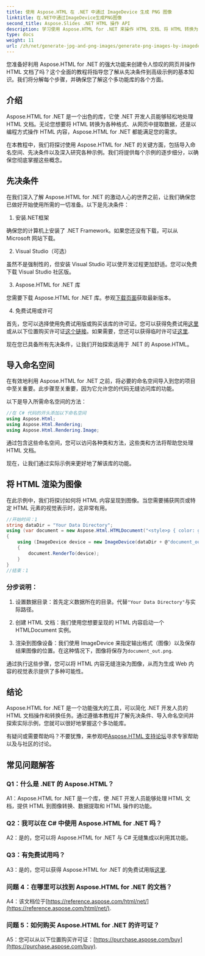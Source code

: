 ```yaml
---
title: 使用 Aspose.HTML 在 .NET 中通过 ImageDevice 生成 PNG 图像
linktitle: 在.NET中通过ImageDevice生成PNG图像
second_title: Aspose.Slides .NET HTML 操作 API
description: 学习使用 Aspose.HTML for .NET 来操作 HTML 文档、将 HTML 转换为图像等等。包含常见问题解答的分步教程。
type: docs
weight: 11
url: /zh/net/generate-jpg-and-png-images/generate-png-images-by-imagedevice/
---
```


您准备好利用 Aspose.HTML for .NET 的强大功能来创建令人惊叹的网页并操作 HTML 文档了吗？这个全面的教程将指导您了解从先决条件到高级示例的基本知识。我们将分解每个步骤，并确保您了解这个多功能库的各个方面。

## 介绍

Aspose.HTML for .NET 是一个出色的库，它使 .NET 开发人员能够轻松地处理 HTML 文档。无论您想要将 HTML 转换为各种格式、从网页中提取数据，还是以编程方式操作 HTML 内容，Aspose.HTML for .NET 都能满足您的需求。

在本教程中，我们将探讨使用 Aspose.HTML for .NET 的关键方面，包括导入命名空间、先决条件以及深入研究各种示例。我们将提供每个示例的逐步细分，以确保您彻底掌握这些概念。

## 先决条件

在我们深入了解 Aspose.HTML for .NET 的激动人心的世界之前，让我们确保您已做好开始使用所需的一切准备。以下是先决条件：

1. 安装.NET框架

确保您的计算机上安装了 .NET Framework。如果您还没有下载，可以从 Microsoft 网站下载。

2. Visual Studio（可选）

虽然不是强制性的，但安装 Visual Studio 可以使开发过程更加舒适。您可以免费下载 Visual Studio 社区版。

3. Aspose.HTML for .NET 库

您需要下载 Aspose.HTML for .NET 库。参观[下载页面](https://releases.aspose.com/html/net/)获取最新版本。

4. 免费试用或许可

首先，您可以选择使用免费试用版或购买该库的许可证。您可以获得免费试用[这里](https://releases.aspose.com/)或从以下位置购买许可证[这个链接](https://purchase.aspose.com/buy)。如果需要，您还可以获得临时许可证[这里](https://purchase.aspose.com/temporary-license/).

现在您已具备所有先决条件，让我们开始探索适用于 .NET 的 Aspose.HTML。

## 导入命名空间

在有效地利用 Aspose.HTML for .NET 之前，将必要的命名空间导入到您的项目中至关重要。此步骤至关重要，因为它允许您的代码无缝访问库的功能。

以下是导入所需命名空间的方法：

```csharp
//在 C# 代码的开头添加以下命名空间
using Aspose.Html;
using Aspose.Html.Rendering;
using Aspose.Html.Rendering.Image;
```

通过包含这些命名空间，您可以访问各种类和方法，这些类和方法将帮助您处理 HTML 文档。

现在，让我们通过实际示例来更好地了解该库的功能。

## 将 HTML 渲染为图像

在此示例中，我们将探讨如何将 HTML 内容呈现到图像。当您需要捕获网页或特定 HTML 元素的视觉表示时，这非常有用。

```csharp
//开始时间：1
string dataDir = "Your Data Directory";
using (var document = new Aspose.Html.HTMLDocument("<style>p { color: green; }</style><p>my first paragraph</p>", @"c:\work\"))
{
    using (ImageDevice device = new ImageDevice(dataDir + @"document_out.png"))
    {
        document.RenderTo(device);
    }
}
//结束：1
```

### 分步说明：

1. 设置数据目录：首先定义数据所在的目录。代替`"Your Data Directory"`与实际路径。

2. 创建 HTML 文档：我们使用您想要呈现的 HTML 内容启动一个 HTMLDocument 实例。

3. 渲染到图像设备：我们使用 ImageDevice 来指定输出格式（图像）以及保存结果图像的位置。在这种情况下，图像将保存为`document_out.png`.

通过执行这些步骤，您可以将 HTML 内容无缝渲染为图像，从而为生成 Web 内容的视觉表示提供了多种可能性。

## 结论

Aspose.HTML for .NET 是一个功能强大的工具，可以简化 .NET 开发人员的 HTML 文档操作和转换任务。通过遵循本教程并了解先决条件、导入命名空间并探索实际示例，您就可以很好地掌握这个多功能库。

有疑问或需要帮助吗？不要犹豫，来参观吧[Aspose.HTML 支持论坛](https://forum.aspose.com/)寻求专家帮助以及与社区的讨论。

## 常见问题解答

### Q1：什么是 .NET 的 Aspose.HTML？

A1：Aspose.HTML for .NET 是一个库，使 .NET 开发人员能够处理 HTML 文档，提供 HTML 到图像转换、数据提取和 HTML 操作的功能。

### Q2：我可以在 C# 中使用 Aspose.HTML for .NET 吗？

A2：是的，您可以将 Aspose.HTML for .NET 与 C# 无缝集成以利用其功能。

### Q3：有免费试用吗？

A3：是的，您可以获得 Aspose.HTML for .NET 的免费试用版[这里](https://releases.aspose.com/).

### 问题 4：在哪里可以找到 Aspose.HTML for .NET 的文档？

 A4：该文档位于[https://reference.aspose.com/html/net/](https://reference.aspose.com/html/net/).

### 问题 5：如何购买 Aspose.HTML for .NET 的许可证？

 A5：您可以从以下位置购买许可证：[https://purchase.aspose.com/buy](https://purchase.aspose.com/buy).